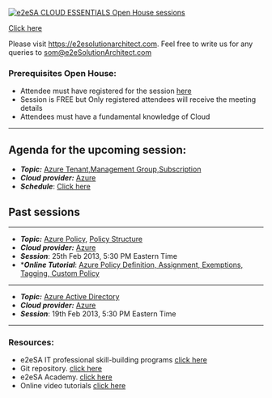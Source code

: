 [![e2eSA CLOUD ESSENTIALS Open House sessions](https://user-images.githubusercontent.com/62712515/218327365-1c6cc841-555b-4c11-b382-f68473ee864e.png)](https://e2esolutionarchitect.eventbrite.com/)

[Click here](https://github.com/e2eSolutionArchitect/academy/blob/main/cloud-essentials-openhouse.md)

Please visit https://e2esolutionarchitect.com. Feel free to write us for any queries to som@e2eSolutionArchitect.com

### Prerequisites Open House:
* Attendee must have registered for the session [here](https://www.eventbrite.ca/e/cloud-essentials-open-house-e2e-solution-architect-tickets-551880177467?aff=ebdsoporgprofile)
* Session is FREE but Only registered attendees will receive the meeting details
* Attendees must have a fundamental knowledge of Cloud 
-------------------------

## Agenda for the upcoming session:
* ***Topic:*** [Azure Tenant,Management Group,Subscription ](https://learn.microsoft.com/en-us/azure/governance/management-groups/overview)
* ***Cloud provider:*** [Azure](https://portal.azure.com/#home)
* ***Schedule***: [Click here](https://tinyurl.com/e2esa-openhouse)


## Past sessions
--------------

* ***Topic:*** [Azure Policy](https://learn.microsoft.com/en-us/azure/governance/policy/overview), [Policy Structure](https://learn.microsoft.com/en-us/azure/governance/policy/concepts/definition-structure)
* ***Cloud provider:*** [Azure](https://portal.azure.com/#home)
* ***Session***: 25th Feb 2013, 5:30 PM Eastern Time
* ****Online Tutorial***: [Azure Policy Definition, Assignment, Exemptions, Tagging, Custom Policy](https://www.youtube.com/watch?v=e1bvukUvQAc)

______________

* ***Topic:*** [Azure Active Directory](https://azure.microsoft.com/en-us/products/active-directory)
* ***Cloud provider:*** [Azure](https://portal.azure.com/#home)
* ***Session***: 19th Feb 2013, 5:30 PM Eastern Time



-------------------------
### Resources:
* e2eSA IT professional skill-building programs [click here](https://e2esolutionarchitect.com/role-based-training-program/)
* Git repository. [click here](https://github.com/e2eSolutionArchitect)
* e2eSA Academy. [click here](https://github.com/e2eSolutionArchitect/academy)
* Online video tutorials [click here](https://www.youtube.com/channel/UC5Juuk7aTvbRmrABMq4onJA/videos)
